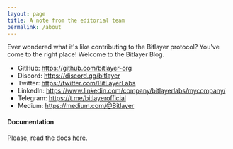 ```yaml
---
layout: page
title: A note from the editorial team
permalink: /about
---
```


<div class="row justify-content-between">
<div class="col-md-8 pr-5">

<p>Ever wondered what it's like contributing to the Bitlayer protocol? You've come to the right place! Welcome to the Bitlayer Blog.</p>
<ul>
    <li>GitHub: <a href="https://github.com/bitlayer-org" target="_blank">https://github.com/bitlayer-org</a></li>
    <li>Discord: <a href="https://discord.gg/bitlayer" target="_blank">https://discord.gg/bitlayer</a></li>
    <li>Twitter: <a href="https://twitter.com/BitLayerLabs" target="_blank">https://twitter.com/BitLayerLabs</a></li>
    <li>LinkedIn: <a href="https://bit.ly/42B6v15" target="_blank">https://www.linkedin.com/company/bitlayerlabs/mycompany/</a></li>
    <li>Telegram: <a href="https://t.me/bitlayerofficial" target="_blank">https://t.me/bitlayerofficial</a></li>
    <li>Medium: <a href="https://medium.com/@Bitlayer" target="_blank">https://medium.com/@Bitlayer</a></li>
</ul>


<h4>Documentation</h4>

<p>Please, read the docs <a href="https://docs.bitlayer.org/">here</a>.</p>



</div>

</div>

